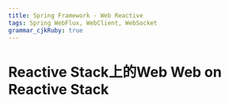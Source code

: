 ```yaml
---
title: Spring Framework - Web Reactive 
tags: Spring WebFlux, WebClient, WebSocket
grammar_cjkRuby: true
---
```



# Reactive Stack上的Web Web on Reactive Stack
